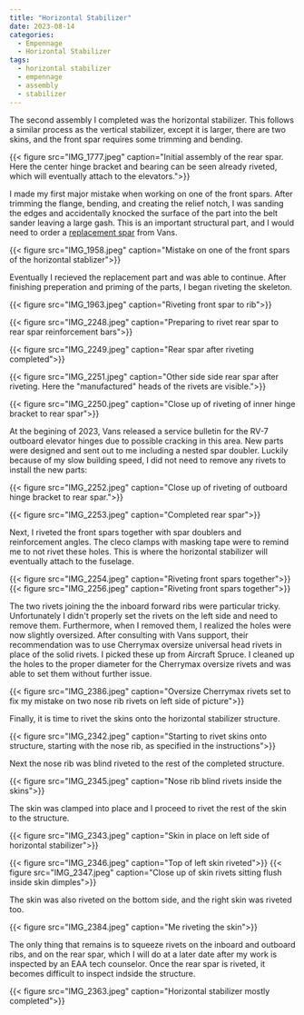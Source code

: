 ```yaml
---
title: "Horizontal Stabilizer"
date: 2023-08-14
categories:
  - Empennage
  - Horizontal Stabilizer
tags:
  - horizontal stabilizer
  - empennage
  - assembly
  - stabilizer
---
```


The second assembly I completed was the horizontal stabilizer. This follows a similar process as the vertical stabilizer, except it is larger, there are two skins, and the front spar requires some trimming and bending.

{{< figure src="IMG_1777.jpeg" caption="Initial assembly of the rear spar. Here the center hinge bracket and bearing can be seen already riveted, which will eventually attach to the elevators.">}}

I made my first major mistake when working on one of the front spars. After trimming the flange, bending, and creating the relief notch, I was sanding the edges and accidentally knocked the surface of the part into the belt sander leaving a large gash. This is an important structural part, and I would need to order a [replacement spar](https://store.vansaircraft.com/hs-702-front-spar-hs-702.html) from Vans.

{{< figure src="IMG_1958.jpeg" caption="Mistake on one of the front spars of the horizontal stablizer">}}

Eventually I recieved the replacement part and was able to continue. After finishing preperation and priming of the parts, I began riveting the skeleton.

{{< figure src="IMG_1963.jpeg" caption="Riveting front spar to rib">}}

{{< figure src="IMG_2248.jpeg" caption="Preparing to rivet rear spar to rear spar reinforcement bars">}}

{{< figure src="IMG_2249.jpeg" caption="Rear spar after riveting completed">}}

{{< figure src="IMG_2251.jpeg" caption="Other side side rear spar after riveting. Here the \"manufactured\" heads of the rivets are visible.">}}

{{< figure src="IMG_2250.jpeg" caption="Close up of riveting of inner hinge bracket to rear spar">}}

At the begining of 2023, Vans released a service bulletin for the RV-7 outboard elevator hinges due to possible cracking in this area. New parts were designed and sent out to me including a nested spar doubler. Luckily because of my slow building speed, I did not need to remove any rivets to install the new parts:

{{< figure src="IMG_2252.jpeg" caption="Close up of riveting of outboard hinge bracket to rear spar.">}}

{{< figure src="IMG_2253.jpeg" caption="Completed rear spar">}}

Next, I riveted the front spars together with spar doublers and reinforcement angles. The cleco clamps with masking tape were to remind me to not rivet these holes. This is where the horizontal stabilizer will eventually attach to the fuselage.

{{< figure src="IMG_2254.jpeg" caption="Riveting front spars together">}}
{{< figure src="IMG_2256.jpeg" caption="Riveting front spars together">}}

The two rivets joining the the inboard forward ribs were particular tricky. Unfortunately I didn't properly set the rivets on the left side and need to remove them. Furthermore, when I removed them, I realized the holes were now slightly oversized. After consulting with Vans support, their recommendation was to use Cherrymax oversize universal head rivets in place of the solid rivets. I picked these up from Aircraft Spruce. I cleaned up the holes to the proper diameter for the Cherrymax oversize rivets and was able to set them without further issue.

{{< figure src="IMG_2386.jpeg" caption="Oversize Cherrymax rivets set to fix my mistake on two nose rib rivets on left side of picture">}}

Finally, it is time to rivet the skins onto the horizontal stabilizer structure. 

{{< figure src="IMG_2342.jpeg" caption="Starting to rivet skins onto structure, starting with the nose rib, as specified in the instructions">}}

Next the nose rib was blind riveted to the rest of the completed structure.

{{< figure src="IMG_2345.jpeg" caption="Nose rib blind rivets inside the skins">}}

The skin was clamped into place and I proceed to rivet the rest of the skin to the structure.

{{< figure src="IMG_2343.jpeg" caption="Skin in place on left side of horizontal stabilizer">}}

{{< figure src="IMG_2346.jpeg" caption="Top of left skin riveted">}}
{{< figure src="IMG_2347.jpeg" caption="Close up of skin rivets sitting flush inside skin dimples">}}

The skin was also riveted on the bottom side, and the right skin was riveted too.


{{< figure src="IMG_2384.jpeg" caption="Me riveting the skin">}}

<!-- {{< figure src="XXXX.jpeg" caption="Rivets inside skins">}} -->

The only thing that remains is to squeeze rivets on the inboard and outboard ribs, and on the rear spar, which I will do at a later date after my work is inspected by an EAA tech counselor. Once the rear spar is riveted, it becomes difficult to inspect indside the structure.

{{< figure src="IMG_2363.jpeg" caption="Horizontal stabilizer mostly completed">}}
